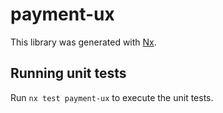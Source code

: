 # payment-ux

This library was generated with [Nx](https://nx.dev).

## Running unit tests

Run `nx test payment-ux` to execute the unit tests.
